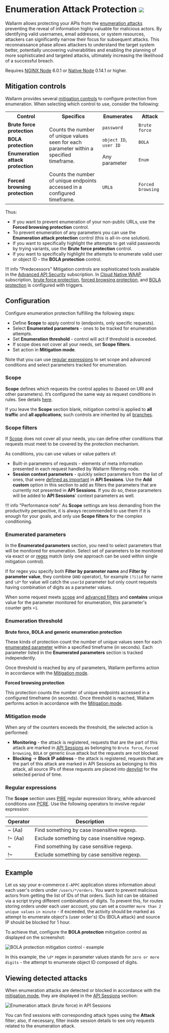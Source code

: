 # Enumeration Attack Protection <a href="../../about-wallarm/subscription-plans/#waap-and-advanced-api-security"><img src="../../images/api-security-tag.svg" style="border: none;"></a>

Wallarm allows protecting your APIs from the [enumeration attacks](../attacks-vulns-list.md#enumeration-attacks) preventing the reveal of information highly valuable for malicious actors. By identifying valid usernames, email addresses, or system resources, attackers can significantly narrow their focus for subsequent attacks. This reconnaissance phase allows attackers to understand the target system better, potentially uncovering vulnerabilities and enabling the planning of more sophisticated and targeted attacks, ultimately increasing the likelihood of a successful breach.

Requires [NGINX Node](../installation/nginx-native-node-internals.md#nginx-node) 6.0.1 or [Native Node](../installation/nginx-native-node-internals.md#native-node) 0.14.1 or higher.

## Mitigation controls

Wallarm provides several [mitigation controls](../about-wallarm/mitigation-controls-overview.md) to configure protection from enumeration. When selecting which control to use, consider the following:

<table>
  <tr>
    <th>Control</th>
    <th>Specifics</th>
    <th>Enumerates</th>
    <th>Attack</th>
  </tr>
  <tr>
    <td><b>Brute force protection</b></td>
    <td rowspan="3">Counts the number of unique values seen for each parameter within a specified timeframe.</td>
    <td><code>password</code></td>
    <td><code>Brute force</code></td>
  </tr>
  <tr>
    <td><b>BOLA protection</b></td>
    <td><code>object ID</code>, <code>user ID</code></td>
    <td><code>BOLA</code></td>
  </tr>
  <tr>
    <td><b>Enumeration attack protection</b></td>
    <td>Any parameter</td>
    <td><code>Enum</code></td>
  </tr>
  <tr>
    <td><b>Forced browsing protection</b></td>
    <td>Counts the number of unique endpoints accessed in a configured timeframe.</td>
    <td><code>URL</code>s</td>
    <td><code>Forced browsing</code></td>
  </tr>
</table>

Thus: 

* If you want to prevent enumeration of your non-public URLs, use the **Forced browsing protection** control.
* To prevent enumeration of any parameters you can use the **Enumeration attack protection** control (this is all-in-one solution).
* If you want to specifically highlight the attempts to get valid passwords by trying variants, use the **Brute force protection** control.
* If you want to specifically highlight the attempts to enumerate valid user or object ID - the **BOLA protection** control.

!!! info "Predecessors"
    Mitigation controls are sophisticated tools available in the [Advanced API Security](../about-wallarm/subscription-plans.md#waap-and-advanced-api-security) subscription. In [Cloud Native WAAP](../about-wallarm/subscription-plans.md#waap-and-advanced-api-security) subscription, [brute force protection](../admin-en/configuration-guides/protecting-against-bruteforce.md), [forced browsing protection](../admin-en/configuration-guides/protecting-against-forcedbrowsing.md), and [BOLA protection](../admin-en/configuration-guides/protecting-against-bola-trigger.md) is configured with triggers.

## Configuration

Configure enumeration protection fulfilling the following steps:

* Define **Scope** to apply control to (endpoints, only specific requests).
* Select **Enumerated parameters** - ones to be tracked for enumeration attempts.
* Set **Enumeration threshold** - control will act if threshold is exceeded.
* If scope does not cover all your needs, set **Scope filters**.
* Set action in **Mitigation mode**.

Note that you can use [regular expressions](#regular-expressions) to set scope and advanced conditions and select parameters tracked for enumeration.

### Scope

**Scope** defines which requests the control applies to (based on URI and other parameters). It’s configured the same way as request conditions in rules. See details [here](../user-guides/rules/rules.md#configuring).

If you leave the **Scope** section blank, mitigation control is applied to **all traffic** and **all applications**; such controls are inherited by all [branches](../about-wallarm/mitigation-controls-overview.md#mitigation-control-branches).

### Scope filters 

If [Scope](#scope) does not cover all your needs, you can define other conditions that requests must meet to be covered by the protection mechanism.

As conditions, you can use values or value patters of:

* Built-in parameters of requests - elements of meta information presented in each request handled by Wallarm filtering node.
* **Session context parameters** - quickly select parameters from the list of ones, that were [defined as important](../api-sessions/setup.md#session-context) in **API Sessions**. Use the **Add custom** option in this section to add as filters the parameters that are currently not presented in **API Sessions**. If you do so, these parameters will be added to **API Sessions**' context parameters as well.

!!! info "Performance note"
    As **Scope** settings are less demanding from the productivity perspective, it is always recommended to use them if it is enough for your goals, and only use **Scope filters** for the complex conditioning.

### Enumerated parameters

In the **Enumerated parameters** section, you need to select parameters that will be monitored for enumeration. Select set of parameters to be monitored via exact or or [regex](#regular-expressions) match (only one approach can be used within single mitigation control).

If for regex you specify both **Filter by parameter name** and **Filter by parameter value**, they combine (`AND` operator), for example `(?i)id` for name and `\d*` for value will catch the `userId` parameter but only count requests having combination of digits as a parameter values.

When some request meets [scope](#scope) and [advanced filters](#scope-filters) and **contains** unique value for the parameter monitored for enumeration, this parameter's counter gets `+1`.

### Enumeration threshold

**Brute force, BOLA and generic enumeration protection**

These kinds of protection count the number of unique values seen for each [enumerated parameter](#enumerated-parameters) within a specified timeframe (in seconds). Each parameter listed in the **Enumerated parameters** section is tracked independently.

Once threshold is reached by any of parameters, Wallarm performs action in accordance with the [Mitigation mode](#mitigation-mode).

**Forced browsing protection**

This protection counts the number of unique endpoints accessed in a configured timeframe (in seconds). Once threshold is reached, Wallarm performs action in accordance with the [Mitigation mode](#mitigation-mode).

### Mitigation mode

When any of the counters exceeds the threshold, the selected action is performed:

* **Monitoring** - the attack is registered, requests that are the part of this attack are marked in [API Sessions](../api-sessions/overview.md) as belonging to `Brute force`, `Forced browsing`, `BOLA` or generic `Enum` attack but the requests are not blocked.
* **Blocking** → **Block IP address** - the attack is registered, requests that are the part of this attack are marked in API Sessions as belonging to this attack, all source IPs of these requests are placed into [denylist](../user-guides/ip-lists/overview.md) for the selected period of time.

### Regular expressions

The **Scope** section uses [PIRE](../user-guides/rules/rules.md#condition-type-regex) regular expression library, while advanced conditions use [PCRE](https://www.pcre.org/). Use the following operators to involve regular expression:

| Operator | Description |
| --- | --- |
| ~ (Aa)  | Find something by case insensitive regexp. |
| !~ (Aa) | Exclude something by case insensitive regexp. |
| ~       | Find something by case sensitive regexp. |
| !~      | Exclude something by case sensitive regexp. |

## Example

Let us say your e-commerce `E-APPC` application stores information about each user's orders under `/users/*/orders`. You want to prevent malicious actors from getting the list of IDs of that orders. Such list can be obtained via a script trying different combinations of digits. To prevent this, for routes storing orders under each user account, you can set a counter `more than 2 unique values` `in minute` - if exceeded, the activity should be marked as attempt to enumerate object's (user order's) IDs (BOLA attack) and source IP should be blocked for 1 hour.

To achieve that, configure the **BOLA protection** mitigation control as displayed on the screenshot:

![BOLA protection mitigation control - example](../images/user-guides/mitigation-controls/mc-bola-example-01.png)

In this example, the `\d*` regex in parameter values stands for `zero or more digits` - the attempt to enumerate object ID composed of digits.

<!-- ## Testing

To test the mitigation control described in the [Example](#example) section, TBD. -->

## Viewing detected attacks

When enumeration attacks are detected or blocked in accordance with the [mitigation mode](#mitigation-mode), they are displayed in the [API Sessions](../api-sessions/exploring.md) section:

![Enumeration attack (brute force) in API Sessions](../images/user-guides/mitigation-controls/mc-found-attack-in-api-sessions.png)

You can find sessions with corresponding attack types using the **Attack** filter; also, if necessary, filter inside session details to see only requests related to the enumeration attack.
